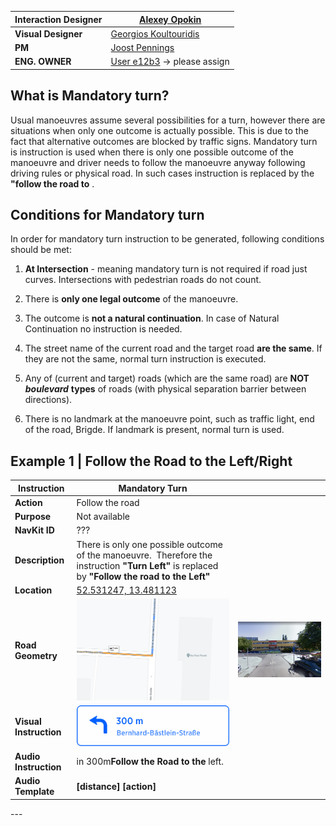 | **Interaction Designer** | [Alexey Opokin](https://tomtom.atlassian.net/wiki/people/70121:e8cb7861-9079-4b92-b96d-bfe8cd882680?ref=confluence) |
|---|---|
| **Visual Designer** | [Georgios Koultouridis](https://tomtom.atlassian.net/wiki/people/5be2fd44649a737c2342afbe?ref=confluence) |
| **PM** | [Joost Pennings](https://tomtom.atlassian.net/wiki/people/712020:a6d50cb1-97be-4a9a-a279-3fbb3e2e1799?ref=confluence) |
| **ENG. OWNER** | [User e12b3](https://tomtom.atlassian.net/wiki/people/712020:c273d0e3-9a2a-456c-ad2f-6f56ca0e12b3?ref=confluence) → please assign |



**What is Mandatory turn?**
---------------------------

Usual manoeuvres assume several possibilities for a turn, however there are situations when only one outcome is actually possible. This is due to the fact that alternative outcomes are blocked by traffic signs. Mandatory turn is instruction is used when there is only one possible outcome of the manoeuvre and driver needs to follow the manoeuvre anyway following driving rules or physical road. In such cases instruction is replaced by the **"follow the road to** _**<direction of="" turn="">**_. 

**Conditions for Mandatory turn**
---------------------------------

In order for mandatory turn instruction to be generated, following conditions should be met:  

1.  **At Intersection** - meaning mandatory turn is not required if road just curves. Intersections with pedestrian roads do not count.
    
2.  There is **only one legal outcome** of the manoeuvre.
    
3.  The outcome is **not a natural continuation**. In case of Natural Continuation no instruction is needed.
    
4.  The street name of the current road and the target road **are the same**. If they are not the same, normal turn instruction is executed.
    
5.  Any of (current and target) roads (which are the same road) are **NOT** _**boulevard**_ **types** of roads (with physical separation barrier between directions).
    
6.  There is no landmark at the manoeuvre point, such as traffic light, end of the road, Brigde. If landmark is present, normal turn is used.
    

  

  
  
  
Example 1 | Follow the Road to the Left/Right
------------------------------------------------------

| **Instruction** | Mandatory Turn |  |
|---|---|---|
| **Action** | Follow the road |  |
| **Purpose** | Not available |  |
| **NavKit ID** | ??? |  |
| **Description** | There is only one possible outcome of the manoeuvre.  Therefore the instruction **"Turn Left"** is replaced by **"Follow the road to the Left"** |  |
| **Location** | [52\.531247, 13\.481123](https://goo.gl/maps/yyzFMoftLWkLGWuYA) |  |
| **Road Geometry** | ![](images/157693523.png) | ![](images/157693524.png) |
| **Visual Instruction** | ![](images/157693525.png) |  |
| **Audio Instruction** | in 300m**Follow the Road to the** left. |  |
| **Audio Template** | **\[distance] \[action]** |  |

  

---</direction>